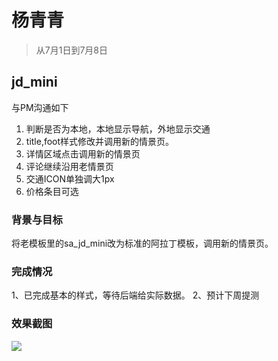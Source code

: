 # 杨青青

> 从7月1日到7月8日

## jd_mini

与PM沟通如下

1. 判断是否为本地，本地显示导航，外地显示交通
2. title,foot样式修改并调用新的情景页。
3. 详情区域点击调用新的情景页
4. 评论继续沿用老情景页
5. 交通ICON单独调大1px
6. 价格条目可选
### 背景与目标

将老模板里的sa_jd_mini改为标准的阿拉丁模板，调用新的情景页。


### 完成情况

1、已完成基本的样式，等待后端给实际数据。
2、预计下周提测

### 效果截图
![](http://ww2.sinaimg.cn/mw690/891a8afbjw1f5meoyvgk0j20cn0cgmxx.jpg)
